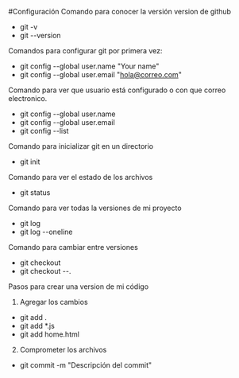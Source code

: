 #Configuración
Comando para conocer la versión version de github

- git -v
- git --version

Comandos para configurar git por primera vez:

- git config --global user.name "Your name"
- git config --global user.email "hola@correo.com"

Comando para ver que usuario está configurado o con que correo electronico.

- git config --global user.name
- git config --global user.email
- git config --list

Comando para inicializar git en un directorio

- git init

Comando para ver el estado de los archivos

- git status

Comando para ver todas la versiones de mi proyecto

- git log
- git log --oneline

Comando para cambiar entre versiones

- git checkout <nombre de la rama o del identificador de la version>
- git checkout --.

Pasos para crear una version de mi código

1.  Agregar los cambios

- git add .
- git add \*.js
- git add home.html

2. Comprometer los archivos

- git commit -m "Descripción del commit"
